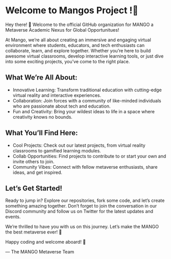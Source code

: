 # Welcome to Mangos Project !👋
Hey there! 🎉 Welcome to the official GitHub organization for MANGO a Metaverse Academic Nexus for Global Opportunitues!

At Mango, we’re all about creating an immersive and engaging virtual environment where students, educators, and tech enthusiasts can collaborate, learn, and explore together. Whether you’re here to build awesome virtual classrooms, develop interactive learning tools, or just dive into some exciting projects, you’ve come to the right place.

## What We’re All About:
- Innovative Learning: Transform traditional education with cutting-edge virtual reality and interactive experiences.
- Collaboration: Join forces with a community of like-minded individuals who are passionate about tech and education.
- Fun and Creativity: Bring your wildest ideas to life in a space where creativity knows no bounds.

## What You’ll Find Here:
- Cool Projects: Check out our latest projects, from virtual reality classrooms to gamified learning modules.
- Collab Opportunities: Find projects to contribute to or start your own and invite others to join.
- Community Vibes: Connect with fellow metaverse enthusiasts, share ideas, and get inspired.

## Let’s Get Started!
Ready to jump in? Explore our repositories, fork some code, and let’s create something amazing together. Don’t forget to join the conversation in our Discord community and follow us on Twitter for the latest updates and events.

We’re thrilled to have you with us on this journey. Let’s make the MANGO the best metaverse ever! 🚀

Happy coding and welcome aboard! 🌟

— The MANGO Metaverse Team


<!--

**Here are some ideas to get you started:**

🙋‍♀️ A short introduction - what is your organization all about?
🌈 Contribution guidelines - how can the community get involved?
👩‍💻 Useful resources - where can the community find your docs? Is there anything else the community should know?
🍿 Fun facts - what does your team eat for breakfast?
🧙 Remember, you can do mighty things with the power of [Markdown](https://docs.github.com/github/writing-on-github/getting-started-with-writing-and-formatting-on-github/basic-writing-and-formatting-syntax)
-->

